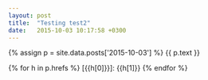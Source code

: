 ```yaml
---
layout: post
title:  "Testing test2"
date:   2015-10-03 10:17:58 +0300
---
```

{% assign p = site.data.posts['2015-10-03'] %}
{{ p.text }}

{% for h in p.hrefs %}
[{{h[0]}}]: {{h[1]}}
{% endfor %}
